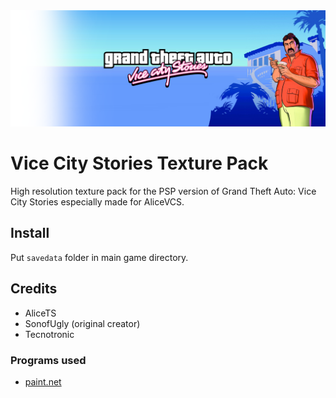 <img src="https://github.com/Blakeline/VCS-Texture-Pack/blob/master/z_res/images/thumbnail.png?raw=true">

# Vice City Stories Texture Pack
High resolution texture pack for the PSP version of Grand Theft Auto: Vice City Stories especially made for AliceVCS.

## Install
Put `savedata` folder in main game directory.

## Credits
* AliceTS
* SonofUgly (original creator)
* Tecnotronic
### Programs used
* [paint.net](http://getpaint.net)
